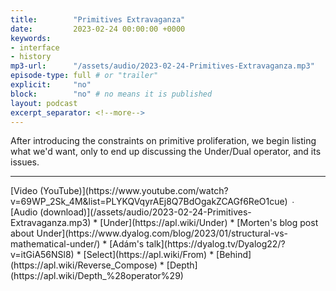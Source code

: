 ```yaml
---
title:        "Primitives Extravaganza"
date:         2023-02-24 00:00:00 +0000
keywords:
- interface
- history
mp3-url:      "/assets/audio/2023-02-24-Primitives-Extravaganza.mp3"
episode-type: full # or "trailer"
explicit:     "no"
block:        "no" # no means it is published
layout: podcast
excerpt_separator: <!--more-->
---
```

After introducing the constraints on primitive proliferation, we begin listing what we'd want, only to end up discussing the Under/Dual operator, and its issues.
<!--more-->
<hr>
[Video (YouTube)](https://www.youtube.com/watch?v=69WP_2Sk_4M&list=PLYKQVqyrAEj8Q7BdOgakZCAGf6ReO1cue) ∙ [Audio (download)](/assets/audio/2023-02-24-Primitives-Extravaganza.mp3)
* [Under](https://apl.wiki/Under)
* [Morten's blog post about Under](https://www.dyalog.com/blog/2023/01/structural-vs-mathematical-under/)
* [Adám's talk](https://dyalog.tv/Dyalog22/?v=itGiA56NSl8)
* [Select](https://apl.wiki/From)
* [Behind](https://apl.wiki/Reverse_Compose)
* [Depth](https://apl.wiki/Depth_%28operator%29)